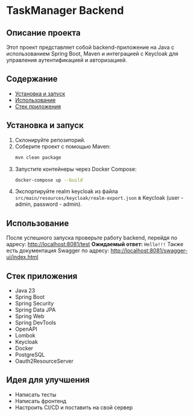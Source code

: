 # TaskManager Backend

## Описание проекта

Этот проект представляет собой backend-приложение на Java с использованием Spring Boot, Maven и интеграцией с Keycloak для управления аутентификацией и авторизацией.

## Содержание

- [Установка и запуск](#установка-и-запуск)
- [Использование](#использование)
- [Стек приложения](#стек-приложения)

## Установка и запуск

1. Склонируйте репозиторий.
2. Соберите проект с помощью Maven:
   ```bash
   mvn clean package
   ```
3. Запустите контейнеры через Docker Compose:
   ```bash
   docker-compose up --build
   ```
4. Экспортируйте realm keycloak из файла `src/main/resources/keycloak/realm-export.json` в Keycloak (user - admin, password - admin).

## Использование

После успешного запуска проверьте работу backend, перейдя по адресу: [http://localhost:8081/test](http://localhost:8081/test)
**Ожидаемый ответ:** `Hello!!!`
Также есть документация Swagger по адресу: [http://localhost:8081/swagger-ui/index.html](http://localhost:8081/swagger-ui/index.html)

## Стек приложения
- Java 23
- Spring Boot
- Spring Security
- Spring Data JPA
- Spring Web
- Spring DevTools
- OpenAPI
- Lombok
- Keycloak
- Docker
- PostgreSQL
- Oauth2ResourceServer

## Идея для улучшения
- Написать тесты
- Написать фронтенд
- Настроить CI/CD и поставить на свой сервер